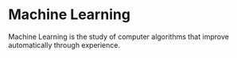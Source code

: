 # Machine Learning

Machine Learning is the study of computer algorithms that improve automatically through experience.

